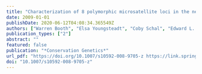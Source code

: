```yaml
---
title: "Characterization of 8 polymorphic microsatellite loci in the neotropical ant-garden ant, Camponotus femoratus (Fabricius)"
date: 2009-01-01
publishDate: 2020-06-12T04:08:34.365549Z
authors: ["Warren Booth", "Elsa Youngsteadt", "Coby Schal", "Edward L. Vargo"]
publication_types: ["2"]
abstract: ""
featured: false
publication: "*Conservation Genetics*"
url_pdf: "https://doi.org/10.1007/s10592-008-9705-z https://link.springer.com/content/pdf/10.1007%2Fs10592-008-9705-z.pdf"
doi: "10.1007/s10592-008-9705-z"
---
```


